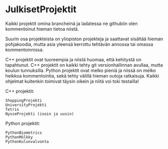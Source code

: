 # JulkisetProjektit

Kaikki projektit omina brancheinä ja ladatessa ne githubiin olen 
kommentoinut hieman tietoa niistä.

Suurin osa projekteista on yliopiston projekteja ja saattavat sisältää 
hieman pohjakoodia, mutta asia yleensä kerrottu tehtävän annossa tai 
omassa kommentoinnissa.

C++ projektit ovat tuoreempia ja niistä huomaa, että kehitystä on 
tapahtunut. C++ projektit on kaikki tehty git versionhallinnan avullaa,
mutta koulun tunnuksilla.
Python projektit ovat melko pieniä ja niissä on melko 
heikkoa kommentointia, sekä tehty välillä hieman outoja ratkaisuja. 
Kaikki ohjelmat kuitenkin toimivat täysin oikein ja niitä voi toki 
testailla!

C++ projektit:

    ShoppingProjekti
    UniversityProjekti
    Tetris
    NysseProjekti (isoin ja uusin)

Python projektit:

    PythonBiometrics
    PythonMölkky
    PythonKulunvalvonta

